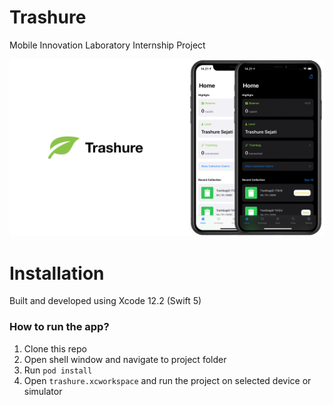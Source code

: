 # Trashure
Mobile Innovation Laboratory Internship Project

![Trashure Boarding](https://raw.githubusercontent.com/mrandika/ios-trashure/main/TrashureOnboarding.png)

# Installation

Built and developed using Xcode 12.2 (Swift 5)

### How to run the app?

1. Clone this repo
2. Open shell window and navigate to project folder
3. Run `pod install`
4. Open `trashure.xcworkspace` and run the project on selected device or simulator
